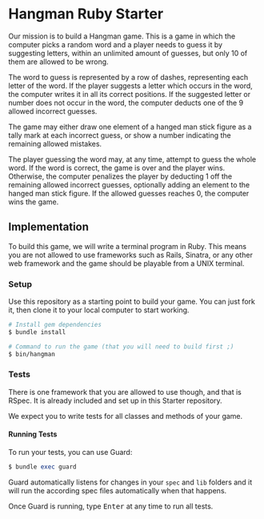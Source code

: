 # Hangman Ruby Starter

Our mission is to build a Hangman game. This is a game in which the
computer picks a random word and a player needs to guess it by
suggesting letters, within an unlimited amount of guesses,
but only 10 of them are allowed to be wrong.

The word to guess is represented by a row of dashes, representing each
letter of the word. If the player suggests a letter which occurs in
the word, the computer writes it in all its correct positions. If the
suggested letter or number does not occur in the word, the computer
deducts one of the 9 allowed incorrect guesses.

The game may either draw one element of a hanged man stick figure as a
tally mark at each incorrect guess, or show a number indicating the remaining
allowed mistakes.

The player guessing the word may, at any time, attempt to guess the
whole word. If the word is correct, the game is over and the player
wins. Otherwise, the computer penalizes the player by deducting 1
off the remaining allowed incorrect guesses, optionally adding an element
to the hanged man stick figure. If the allowed guesses reaches 0, the
computer wins the game.

## Implementation

To build this game, we will write a terminal program in Ruby. This means
you are not allowed to use frameworks such as Rails, Sinatra, or any
other web framework and the game should be playable from a UNIX terminal.

### Setup

Use this repository as a starting point to build your game. You can just
fork it, then clone it to your local computer to start working.

```bash
# Install gem dependencies
$ bundle install

# Command to run the game (that you will need to build first ;)
$ bin/hangman
```

### Tests

There is one framework that you are allowed to use though, and that is
RSpec. It is already included and set up in this Starter repository.

We expect you to write tests for all classes and methods of your game.

#### Running Tests

To run your tests, you can use Guard:

```ruby
$ bundle exec guard
```

Guard automatically listens for changes in your `spec` and `lib` folders
and it will run the according spec files automatically when that happens.

Once Guard is running, type <kbd>Enter</kbd> at any time to run all tests.
